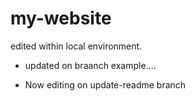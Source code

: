 # my-website


edited within local environment.


- updated on braanch example....


- Now editing on update-readme branch

